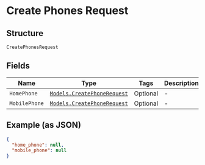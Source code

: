 
# Create Phones Request

## Structure

`CreatePhonesRequest`

## Fields

| Name | Type | Tags | Description |
|  --- | --- | --- | --- |
| `HomePhone` | [`Models.CreatePhoneRequest`](/doc/models/create-phone-request.md) | Optional | - |
| `MobilePhone` | [`Models.CreatePhoneRequest`](/doc/models/create-phone-request.md) | Optional | - |

## Example (as JSON)

```json
{
  "home_phone": null,
  "mobile_phone": null
}
```

